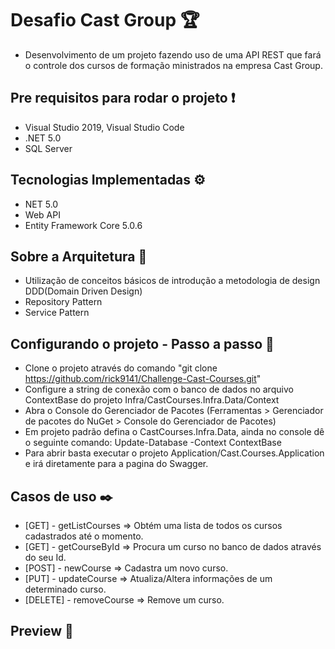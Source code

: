 
# Desafio Cast Group 🏆

-   Desenvolvimento de um projeto fazendo uso de uma API REST que fará o controle dos cursos de formação ministrados na empresa Cast Group.

## [](https://github.com/rick9141/challenger-cast-courses#para-rodar-esse-projeto-voc%C3%AA-vai-precisar-das-seguintes-ferramentas-exclamation)Pre requisitos para rodar o projeto  ❗

-   Visual Studio 2019, Visual Studio Code
-   .NET 5.0
-   SQL Server

## [](https://github.com/rick9141/challenger-cast-courses#tecnologias-implementadas-)Tecnologias Implementadas  ⚙

-   NET 5.0
-   Web API
-   Entity Framework Core 5.0.6

## [](https://github.com/rick9141/challenger-cast-courses#sobre-a-arquitetura-)Sobre a Arquitetura  📐

-   Utilização de conceitos básicos de introdução a metodologia de design DDD(Domain Driven Design)
-   Repository Pattern
-   Service Pattern

## [](https://github.com/rick9141/challenger-cast-courses#configurando-o-projeto-)Configurando o projeto - Passo a passo 🔨

-   Clone o projeto através do comando "git clone https://github.com/rick9141/Challenge-Cast-Courses.git"
-   Configure a string de conexão com o banco de dados no arquivo ContextBase do projeto Infra/CastCourses.Infra.Data/Context
-   Abra o Console do Gerenciador de Pacotes (Ferramentas > Gerenciador de pacotes do NuGet > Console do Gerenciador de Pacotes)
-   Em projeto padrão defina o CastCourses.Infra.Data, ainda no console dê o seguinte comando: Update-Database -Context ContextBase
-   Para abrir basta executar o projeto Application/Cast.Courses.Application e irá diretamente para a pagina do Swagger.


## [](https://github.com/rick9141/challenger-cast-courses#casos-de-uso-)Casos de uso ✒️

-   [GET] - getListCourses => Obtém uma lista de todos os cursos cadastrados até o momento.
-   [GET] - getCourseById => Procura um curso no banco de dados através do seu Id.
-   [POST] - newCourse => Cadastra um novo curso.
-   [PUT] - updateCourse => Atualiza/Altera informações de um determinado curso.
-   [DELETE] - removeCourse => Remove um curso.


## [](https://github.com/rick9141/challenger-cast-courses#tecnologias-implementadas-)Preview  🎥
